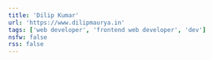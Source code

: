 ```yaml
---
title: 'Dilip Kumar'
url: 'https://www.dilipmaurya.in'
tags: ['web developer', 'frontend web developer', 'dev']
nsfw: false
rss: false
---
```

